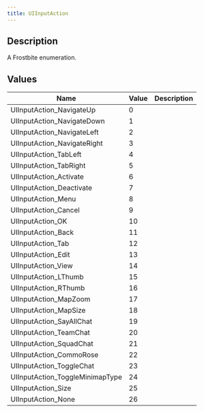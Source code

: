 ```yaml
---
title: UIInputAction
---
```

## Description

A Frostbite enumeration.

## Values

| Name                             | Value | Description |
| -------------------------------- | ----- | ----------- |
| UIInputAction\_NavigateUp        | 0     |             |
| UIInputAction\_NavigateDown      | 1     |             |
| UIInputAction\_NavigateLeft      | 2     |             |
| UIInputAction\_NavigateRight     | 3     |             |
| UIInputAction\_TabLeft           | 4     |             |
| UIInputAction\_TabRight          | 5     |             |
| UIInputAction\_Activate          | 6     |             |
| UIInputAction\_Deactivate        | 7     |             |
| UIInputAction\_Menu              | 8     |             |
| UIInputAction\_Cancel            | 9     |             |
| UIInputAction\_OK                | 10    |             |
| UIInputAction\_Back              | 11    |             |
| UIInputAction\_Tab               | 12    |             |
| UIInputAction\_Edit              | 13    |             |
| UIInputAction\_View              | 14    |             |
| UIInputAction\_LThumb            | 15    |             |
| UIInputAction\_RThumb            | 16    |             |
| UIInputAction\_MapZoom           | 17    |             |
| UIInputAction\_MapSize           | 18    |             |
| UIInputAction\_SayAllChat        | 19    |             |
| UIInputAction\_TeamChat          | 20    |             |
| UIInputAction\_SquadChat         | 21    |             |
| UIInputAction\_CommoRose         | 22    |             |
| UIInputAction\_ToggleChat        | 23    |             |
| UIInputAction\_ToggleMinimapType | 24    |             |
| UIInputAction\_Size              | 25    |             |
| UIInputAction\_None              | 26    |             |
